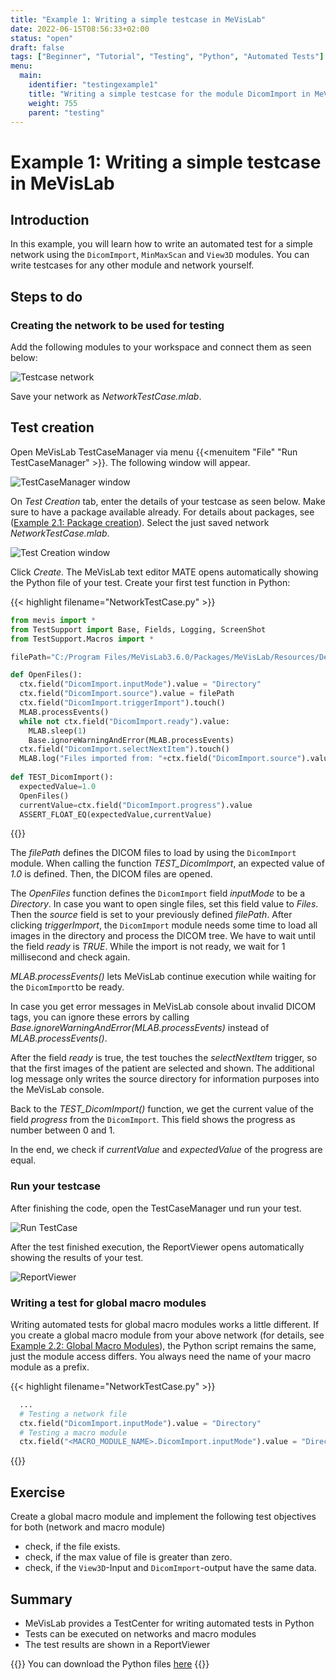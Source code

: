 ```yaml
---
title: "Example 1: Writing a simple testcase in MeVisLab"
date: 2022-06-15T08:56:33+02:00
status: "open"
draft: false
tags: ["Beginner", "Tutorial", "Testing", "Python", "Automated Tests"]
menu: 
  main:
    identifier: "testingexample1"
    title: "Writing a simple testcase for the module DicomImport in MeVisLab using Python and MeVisLab TestCenter."
    weight: 755
    parent: "testing"
---
```

# Example 1: Writing a simple testcase in MeVisLab

## Introduction
In this example, you will learn how to write an automated test for a simple network using the `DicomImport`, `MinMaxScan` and `View3D` modules. You can write testcases for any other module and network yourself.

## Steps to do
### Creating the network to be used for testing
Add the following modules to your workspace and connect them as seen below: 

![Testcase network ](/images/tutorials/testing/testNetwork1.png "Testcase network ")

Save your network as *NetworkTestCase.mlab*.

## Test creation
Open MeVisLab TestCaseManager via menu {{<menuitem "File" "Run TestCaseManager" >}}. The following window will appear.

![TestCaseManager window ](/images/tutorials/testing/testCaseManagerWindow.png "TestCaseManager window ")

On *Test Creation* tab, enter the details of your testcase as seen below. Make sure to have a package available already. For details about packages, see ([Example 2.1: Package creation](./tutorials/basicmechanisms/macromodules/package/)).
Select the just saved network *NetworkTestCase.mlab*.

 ![Test Creation window ](/images/tutorials/testing/TestCreation.png "Test Creation window ")

Click *Create*. The MeVisLab text editor MATE opens automatically showing the Python file of your test. Create your first test function in Python:

{{< highlight filename="NetworkTestCase.py" >}}
```Python
from mevis import *
from TestSupport import Base, Fields, Logging, ScreenShot
from TestSupport.Macros import *

filePath="C:/Program Files/MeVisLab3.6.0/Packages/MeVisLab/Resources/DemoData/BrainT1Dicom" 

def OpenFiles():
  ctx.field("DicomImport.inputMode").value = "Directory"
  ctx.field("DicomImport.source").value = filePath
  ctx.field("DicomImport.triggerImport").touch()
  MLAB.processEvents()
  while not ctx.field("DicomImport.ready").value:  
    MLAB.sleep(1)
    Base.ignoreWarningAndError(MLAB.processEvents)
  ctx.field("DicomImport.selectNextItem").touch()
  MLAB.log("Files imported from: "+ctx.field("DicomImport.source").value)
  
def TEST_DicomImport():
  expectedValue=1.0
  OpenFiles() 
  currentValue=ctx.field("DicomImport.progress").value
  ASSERT_FLOAT_EQ(expectedValue,currentValue)
```
{{</highlight>}}

The *filePath* defines the DICOM files to load by using the `DicomImport` module. When calling the function *TEST_DicomImport*, an expected value of *1.0* is defined. Then, the DICOM files are opened.

The *OpenFiles* function defines the `DicomImport` field *inputMode* to be a *Directory*. In case you want to open single files, set this field value to *Files*. Then the *source* field is set to your previously defined *filePath*. After clicking *triggerImport*, the `DicomImport` module needs some time to load all images in the directory and process the DICOM tree. We have to wait until the field *ready* is *TRUE*. While the import is not ready, we wait for 1 millisecond and check again.

*MLAB.processEvents()* lets MeVisLab continue execution while waiting for the `DicomImport`to be ready.

In case you get error messages in MeVisLab console about invalid DICOM tags, you can ignore these errors by calling *Base.ignoreWarningAndError(MLAB.processEvents)* instead of *MLAB.processEvents()*.

After the field *ready* is true, the test touches the *selectNextItem* trigger, so that the first images of the patient are selected and shown. The additional log message only writes the source directory for information purposes into the MeVisLab console.

Back to the *TEST_DicomImport()* function, we get the current value of the field *progress* from the `DicomImport`. This field shows the progress as number between 0 and 1.

In the end, we check if *currentValue* and *expectedValue* of the progress are equal.

### Run your testcase

After finishing the code, open the TestCaseManager und run your test.

![Run TestCase](/images/tutorials/testing/runTestCase.png "Run TestCase")

After the test finished execution, the ReportViewer opens automatically showing the results of your test.

![ReportViewer](/images/tutorials/testing/successTestCase.png "ReportViewer")


### Writing a test for global macro modules
Writing automated tests for global macro modules works a little different. If you create a global macro module from your above network (for details, see [Example 2.2: Global Macro Modules](/tutorials/basicmechanisms/macromodules/globalmacromodules/)), the Python script remains the same, just the module access differs. You always need the name of your macro module as a prefix.

{{< highlight filename="NetworkTestCase.py" >}}
```Python
  ...
  # Testing a network file
  ctx.field("DicomImport.inputMode").value = "Directory"
  # Testing a macro module
  ctx.field("<MACRO_MODULE_NAME>.DicomImport.inputMode").value = "Directory"
```
{{</highlight>}}

## Exercise
Create a global macro module and implement the following test objectives for both (network and macro module) 
* check, if the file exists.
* check, if the max value of file is greater than zero.
* check, if the `View3D`-Input and `DicomImport`-output have the same data.

## Summary
* MeVisLab provides a TestCenter for writing automated tests in Python
* Tests can be executed on networks and macro modules
* The test results are shown in a ReportViewer


{{<alert class="info" caption="Info">}}
You can download the Python files [here](/examples/testing/example1/TestCases.zip)
{{</alert>}}
